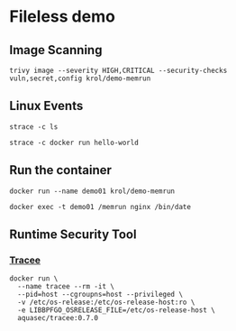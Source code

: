 # Fileless demo

## Image Scanning

```
trivy image --severity HIGH,CRITICAL --security-checks vuln,secret,config krol/demo-memrun
```

## Linux Events

```
strace -c ls

strace -c docker run hello-world
```

## Run the container

```
docker run --name demo01 krol/demo-memrun

docker exec -t demo01 /memrun nginx /bin/date
```

## Runtime Security Tool
### [Tracee](https://github.com/aquasecurity/tracee)
```
docker run \
  --name tracee --rm -it \
  --pid=host --cgroupns=host --privileged \
  -v /etc/os-release:/etc/os-release-host:ro \
  -e LIBBPFGO_OSRELEASE_FILE=/etc/os-release-host \
  aquasec/tracee:0.7.0

```
